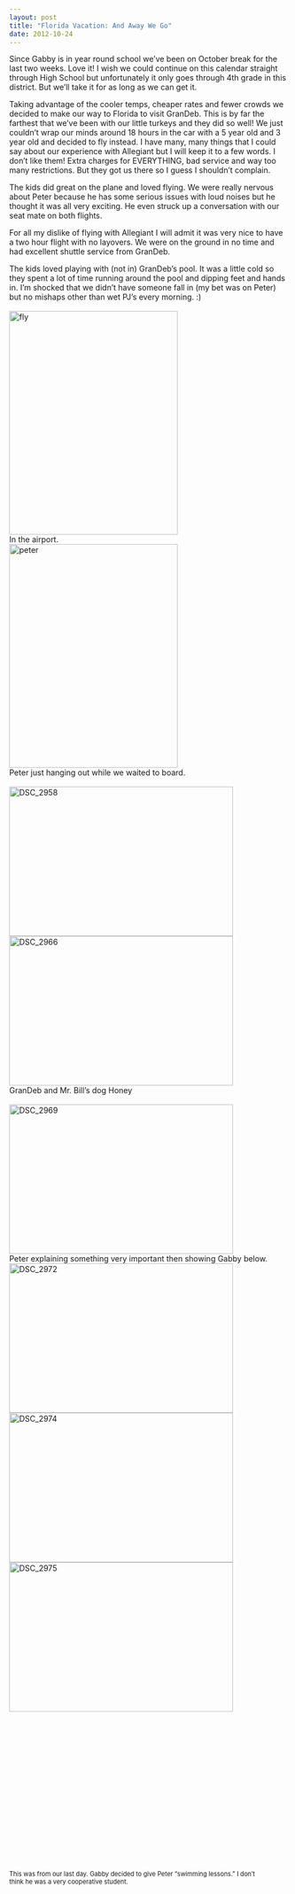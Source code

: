 ```yaml
---
layout: post
title: "Florida Vacation: And Away We Go"
date: 2012-10-24
---
```


<p>Since Gabby is in year round school we’ve been on October break for the last two weeks. Love it! I wish we could continue on this calendar straight through High School but unfortunately it only goes through 4th grade in this district. But we’ll take it for as long as we can get it. </p>  <p>Taking advantage of the cooler temps, cheaper rates and fewer crowds we decided to make our way to Florida to visit GranDeb. This is by far the farthest that we’ve been with our little turkeys and they did so well! We just couldn’t wrap our minds around 18 hours in the car with a 5 year old and 3 year old and decided to fly instead. I have many, many things that I could say about our experience with Allegiant but I will keep it to a few words. I don’t like them! Extra charges for EVERYTHING, bad service and way too many restrictions. But they got us there so I guess I shouldn’t complain. </p>  <p>The kids did great on the plane and loved flying. We were really nervous about Peter because he has some serious issues with loud noises but he thought it was all very exciting. He even struck up a conversation with our seat mate on both flights. </p>  <p>For all my dislike of flying with Allegiant I will admit it was very nice to have a two hour flight with no layovers. We were on the ground in no time and had excellent shuttle service from GranDeb. </p>  <p>The kids loved playing with (not in) GranDeb’s pool. It was a little cold so they spent a lot of time running around the pool and dipping feet and hands in. I’m shocked that we didn’t have someone fall in (my bet was on Peter) but no mishaps other than wet PJ’s every morning. :)   <br />    <br /><a href="http://www.thepaladinos.com/image.axd?picture=Windows-Live-Writer/c26244630390/5C017CD3/fly.jpg" target="_blank"><img style="background-image: none; border-bottom: 0px; border-left: 0px; padding-left: 0px; padding-right: 0px; display: inline; border-top: 0px; border-right: 0px; padding-top: 0px" title="fly" border="0" alt="fly" src="http://www.thepaladinos.com/image.axd?picture=Windows-Live-Writer/c26244630390/00B2944B/fly_thumb.jpg" width="304" height="404" /></a>    <br />In the airport.    <br /><a href="http://www.thepaladinos.com/image.axd?picture=Windows-Live-Writer/c26244630390/51ECDBA8/peter.jpg" target="_blank"><img style="background-image: none; border-bottom: 0px; border-left: 0px; padding-left: 0px; padding-right: 0px; display: inline; border-top: 0px; border-right: 0px; padding-top: 0px" title="peter" border="0" alt="peter" src="http://www.thepaladinos.com/image.axd?picture=Windows-Live-Writer/c26244630390/087A86ED/peter_thumb.jpg" width="304" height="404" /></a>    <br />Peter just hanging out while we waited to board.&#160; <br />    <br /><a href="http://www.thepaladinos.com/image.axd?picture=Windows-Live-Writer/c26244630390/209DF148/DSC_2958.jpg" target="_blank"><img style="background-image: none; border-bottom: 0px; border-left: 0px; margin: 0px; padding-left: 0px; padding-right: 0px; display: inline; border-top: 0px; border-right: 0px; padding-top: 0px" title="DSC_2958" border="0" alt="DSC_2958" src="http://www.thepaladinos.com/image.axd?picture=Windows-Live-Writer/c26244630390/3C7F0073/DSC_2958_thumb.jpg" width="404" height="270" /></a><a href="http://www.thepaladinos.com/image.axd?picture=Windows-Live-Writer/c26244630390/09AEF9FF/DSC_2966.jpg" target="_blank"><img style="background-image: none; border-bottom: 0px; border-left: 0px; padding-left: 0px; padding-right: 0px; display: inline; border-top: 0px; border-right: 0px; padding-top: 0px" title="DSC_2966" border="0" alt="DSC_2966" src="http://www.thepaladinos.com/image.axd?picture=Windows-Live-Writer/c26244630390/15D07426/DSC_2966_thumb.jpg" width="404" height="270" /></a>    <br />GranDeb and Mr. Bill’s dog Honey    <br />    <br /><a href="http://www.thepaladinos.com/image.axd?picture=Windows-Live-Writer/c26244630390/2E601176/DSC_2969.jpg" target="_blank"><img style="background-image: none; border-bottom: 0px; border-left: 0px; margin: 0px; padding-left: 0px; padding-right: 0px; display: inline; border-top: 0px; border-right: 0px; padding-top: 0px" title="DSC_2969" border="0" alt="DSC_2969" src="http://www.thepaladinos.com/image.axd?picture=Windows-Live-Writer/c26244630390/717B69D6/DSC_2969_thumb.jpg" width="404" height="270" /></a>    <br />Peter explaining something very important then showing Gabby below.    <br /><a href="http://www.thepaladinos.com/image.axd?picture=Windows-Live-Writer/c26244630390/74AD51BE/DSC_2972.jpg" target="_blank"><img style="background-image: none; border-bottom: 0px; border-left: 0px; margin: 0px; padding-left: 0px; padding-right: 0px; display: inline; border-top: 0px; border-right: 0px; padding-top: 0px" title="DSC_2972" border="0" alt="DSC_2972" src="http://www.thepaladinos.com/image.axd?picture=Windows-Live-Writer/c26244630390/0564D6A0/DSC_2972_thumb.jpg" width="404" height="270" /></a><a href="http://www.thepaladinos.com/image.axd?picture=Windows-Live-Writer/c26244630390/243B4A7E/DSC_2974.jpg" target="_blank"><img style="background-image: none; border-bottom: 0px; border-left: 0px; margin: 0px; padding-left: 0px; padding-right: 0px; display: inline; border-top: 0px; border-right: 0px; padding-top: 0px" title="DSC_2974" border="0" alt="DSC_2974" src="http://www.thepaladinos.com/image.axd?picture=Windows-Live-Writer/c26244630390/098EAE65/DSC_2974_thumb.jpg" width="404" height="270" /></a><a href="http://www.thepaladinos.com/image.axd?picture=Windows-Live-Writer/c26244630390/221E4BB5/DSC_2975.jpg" target="_blank"><img style="background-image: none; border-bottom: 0px; border-left: 0px; margin: 0px; padding-left: 0px; padding-right: 0px; display: inline; border-top: 0px; border-right: 0px; padding-top: 0px" title="DSC_2975" border="0" alt="DSC_2975" src="http://www.thepaladinos.com/image.axd?picture=Windows-Live-Writer/c26244630390/31DDE0B9/DSC_2975_thumb.jpg" width="404" height="270" /></a>&#160; <br />    <br />    <div style="padding-bottom: 0px; margin: 0px; padding-left: 0px; padding-right: 0px; display: inline; float: none; padding-top: 0px" id="scid:5737277B-5D6D-4f48-ABFC-DD9C333F4C5D:bb638421-0d33-4d08-97e7-93ba9c124866" class="wlWriterEditableSmartContent"><div><object width="448" height="252"><param name="movie" value="http://www.youtube.com/v/8xBrT8adA98?hl=en&amp;hd=1"></param><embed src="http://www.youtube.com/v/8xBrT8adA98?hl=en&amp;hd=1" type="application/x-shockwave-flash" width="448" height="252"></embed></object></div><div style="width:448px;clear:both;font-size:.8em">This was from our last day. Gabby decided to give Peter “swimming lessons.” I don’t think he was a very cooperative student.</div></div></p>
